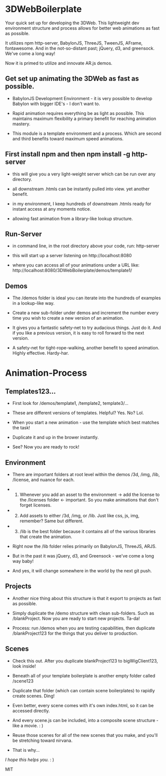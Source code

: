 # 3DWebBoilerplate

Your quick set up for developing the 3DWeb. This lightweight dev environment structure and process allows for better web animations as fast as possible. 

It utilizes npm http-server, BabylonJS, ThreeJS, TweenJS, AFrame, fontawesome. And in the not-so-distant past; jQuery, d3, and greensock. We've come a long way!

Now it is primed to utilize and innovate AR.js demos.


## Get set up animating the 3DWeb as fast as possible.


- BabylonJS Development Environment - it is very possible to develop Babylon with bigger IDE's - I don't want to.

- Rapid animation requires everything be as light as possible. This maintains maximum flexibility a primary benefit for reaching animation mastery.

- This module is a template environment and a process. Which are second and third benefits toward maximum speed animations.


## First install npm and then npm install -g http-server

 - this will give you a very light-weight server which can be run over any directory.

 - all downstream .htmls can be instantly pulled into view. yet another benefit.

 - in my environment, I keep hundreds of downstream .htmls ready for instant access at any moments notice.

 - allowing fast animation from a library-like lookup structure.


 ## Run-Server 

 - in command line, in the root directory above your code, run: http-server

 - this will start up a server listening on http://localhost:8080

 - where you can access all of your animations under a URL like:  http://localhost:8080/3DWebBoilerplate/demos/template1/

 

 ## Demos

 - The /demos folder is ideal you can iterate into the hundreds of examples in a lookup-like way.

 - Create a new sub-folder under demos and increment the number every time you wish to create a new version of an animation.

 - It gives you a fantastic safety-net to try audacious things. Just do it. And if you like a previous version, it is easy to roll forward to the next version. 

 - A safety-net for tight-rope-walking, another benefit to speed animation. Highly effective. Hardy-har.


 # Animation-Process

 ## Templates123...

 - First look for /demos/template1, /template2, template3/...

 - These are different versions of templates. Helpful? Yes. No? Lol.

 - When you start a new animation - use the template which best matches the task!

 - Duplicate it and up in the brower instantly.

 - See? Now you are ready to rock!


 ## Environment

 - There are important folders at root level within the demos /3d, /img, /lib, /license, and nuance for each.

 - 1. Whenever you add an asset to the environment -> add the license to the /licenses folder <- important. So you make animations that don't forget licenses.
 
 - 2. Add assets to either /3d, /img, or /lib. Just like css, js, img, remember? Same but different.

 - 3. /lib is the best folder because it contains all of the various libraries that create the animation.

 - Right now the /lib folder relies primarily on BabylonJS, ThreeJS, ARJS.

 - But in the past it was jQuery, d3, and Greensock - we've come a long way baby!

 - And yes, it will change somewhere in the world by the next git push.


 ## Projects

 - Another nice thing about this structure is that it export to projects as fast as possible.

 - Simply duplicate the /demo structure with clean sub-folders. Such as /blankProject. Now you are ready to start new projects. Ta-da!

 - Process: run /demos when you are testing capabilities, then duplicate /blankProject123 for the things that you deliver to production.

 
 ## Scenes

 - Check this out. After you duplicate blankProject123 to bigWigClient123, look inside!

 - Beneath all of your template boilerplate is another empty folder called /scene123

 - Duplicate that folder (which can contain scene boilerplates) to rapidly create scenes. Ding!

 - Even better, every scene comes with it's own index.html, so it can be accessed directly.

 - And every scene.js can be included, into a composite scene structure - like a movie. : )

 - Reuse those scenes for all of the new scenes that you make, and you'll be stretching toward nirvana.

 - That is why...



 *I hope this helps you.* : )


 MIT